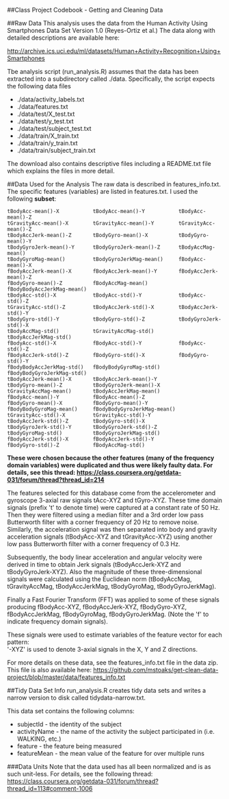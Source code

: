 ##Class Project Codebook - Getting and Cleaning Data

##Raw Data
This analysis uses the data from the Human Activity Using Smartphones Data Set Version 1.0 (Reyes-Ortiz et al.)
The data along with detailed descriptions are available here:

http://archive.ics.uci.edu/ml/datasets/Human+Activity+Recognition+Using+Smartphones 

Tbe analysis script (run_analysis.R) assumes that the data has been extracted into a subdirectory called ./data. Specifically, the script expects the following data files
* ./data/activity_labels.txt
* ./data/features.txt
* ./data/test/X_test.txt
* ./data/test/y_test.txt
* ./data/test/subject_test.txt
* ./data/train/X_train.txt
* ./data/train/y_train.txt
* ./data/train/subject_train.txt

The download also contains descriptive files including a README.txt file which explains the files in more detail.


##Data Used for the Analysis
The raw data is described in features_info.txt. The specific features (variables) are listed in features.txt. I used the following **subset**:

```
tBodyAcc-mean()-X           tBodyAcc-mean()-Y           tBodyAcc-mean()-Z          
tGravityAcc-mean()-X        tGravityAcc-mean()-Y        tGravityAcc-mean()-Z        
tBodyAccJerk-mean()-Z       tBodyGyro-mean()-X          tBodyGyro-mean()-Y          
tBodyGyroJerk-mean()-Y      tBodyGyroJerk-mean()-Z      tBodyAccMag-mean()          
tBodyGyroMag-mean()         tBodyGyroJerkMag-mean()     fBodyAcc-mean()-X           
fBodyAccJerk-mean()-X       fBodyAccJerk-mean()-Y       fBodyAccJerk-mean()-Z       
fBodyGyro-mean()-Z          fBodyAccMag-mean()          fBodyBodyAccJerkMag-mean()  
tBodyAcc-std()-X            tBodyAcc-std()-Y            tBodyAcc-std()-Z            
tGravityAcc-std()-Z         tBodyAccJerk-std()-X        tBodyAccJerk-std()-Y        
tBodyGyro-std()-Y           tBodyGyro-std()-Z           tBodyGyroJerk-std()-X       
tBodyAccMag-std()           tGravityAccMag-std()        tBodyAccJerkMag-std()       
fBodyAcc-std()-X            fBodyAcc-std()-Y            fBodyAcc-std()-Z            
fBodyAccJerk-std()-Z        fBodyGyro-std()-X           fBodyGyro-std()-Y           
fBodyBodyAccJerkMag-std()   fBodyBodyGyroMag-std()      fBodyBodyGyroJerkMag-std() 
tBodyAccJerk-mean()-X       tBodyAccJerk-mean()-Y      
tBodyGyro-mean()-Z          tBodyGyroJerk-mean()-X     
tGravityAccMag-mean()       tBodyAccJerkMag-mean()     
fBodyAcc-mean()-Y           fBodyAcc-mean()-Z          
fBodyGyro-mean()-X          fBodyGyro-mean()-Y         
fBodyBodyGyroMag-mean()     fBodyBodyGyroJerkMag-mean()
tGravityAcc-std()-X         tGravityAcc-std()-Y        
tBodyAccJerk-std()-Z        tBodyGyro-std()-X          
tBodyGyroJerk-std()-Y       tBodyGyroJerk-std()-Z      
tBodyGyroMag-std()          tBodyGyroJerkMag-std()     
fBodyAccJerk-std()-X        fBodyAccJerk-std()-Y       
fBodyGyro-std()-Z           fBodyAccMag-std()          
```

**These were chosen because the other features (many of the frequency domain variables) were duplicated and thus were likely faulty data. For details, see this thread:
https://class.coursera.org/getdata-031/forum/thread?thread_id=214**

The features selected for this database come from the accelerometer and gyroscope 3-axial raw signals tAcc-XYZ and tGyro-XYZ. These time domain signals (prefix 't' to denote time) were captured at a constant rate of 50 Hz. Then they were filtered using a median filter and a 3rd order low pass Butterworth filter with a corner frequency of 20 Hz to remove noise. Similarly, the acceleration signal was then separated into body and gravity acceleration signals (tBodyAcc-XYZ and tGravityAcc-XYZ) using another low pass Butterworth filter with a corner frequency of 0.3 Hz. 

Subsequently, the body linear acceleration and angular velocity were derived in time to obtain Jerk signals (tBodyAccJerk-XYZ and tBodyGyroJerk-XYZ). Also the magnitude of these three-dimensional signals were calculated using the Euclidean norm (tBodyAccMag, tGravityAccMag, tBodyAccJerkMag, tBodyGyroMag, tBodyGyroJerkMag). 

Finally a Fast Fourier Transform (FFT) was applied to some of these signals producing fBodyAcc-XYZ, fBodyAccJerk-XYZ, fBodyGyro-XYZ, fBodyAccJerkMag, fBodyGyroMag, fBodyGyroJerkMag. (Note the 'f' to indicate frequency domain signals). 

These signals were used to estimate variables of the feature vector for each pattern:  
'-XYZ' is used to denote 3-axial signals in the X, Y and Z directions.


For more details on these data, see the features_info.txt file in the data zip. This file is also available here:
https://github.com/mstoaks/get-clean-data-project/blob/master/data/features_info.txt


##Tidy Data Set Info
run_analysis.R creates tidy data sets and writes a narrow version to disk called tidydata-narrow.txt.

This data set contains the following columns:

* subjectId - the identity of the subject
* activityName - the name of the activity the subject participated in (i.e. WALKING, etc.)
* feature - the feature being measured
* featureMean - the mean value of the feature for over multiple runs

###Data Units
Note that the data used has all been normalized and is as such unit-less. For details, see the following thread:
https://class.coursera.org/getdata-031/forum/thread?thread_id=113#comment-1006






 
